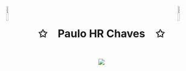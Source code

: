 <img align="left" src="https://blueprinteventsja.com/wp-content/uploads/2019/11/gif-bounce-arrow-2.gif" width="10%" style="display:inline;">
<img align="right" src="https://blueprinteventsja.com/wp-content/uploads/2019/11/gif-bounce-arrow-2.gif" width="10%" style="display:inline;">
<br>
<p align="center">
    <h1 align="center">✩&emsp;Paulo HR Chaves&emsp;✩</h1>
</p>
<br>
<p align="center">
    <img src="https://readme-typing-svg.herokuapp.com/?lines=Olá;-Bem-vindo+ao+meu+perfil!!;XDChaves!&font=Fira%20Code&color=%ffffff&center=true&width=300&height=70">
</p>
<br>
